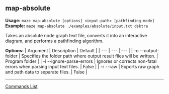 ## map-absolute
**Usage:** `maze map-absolute [options] <input-path> [pathfinding-mode]`
**Example:** `maze map-absolute ./examples/absolute/input.txt dsktra`

Takes an absolute node graph text file, converts it into an interactive diagram, and performs a pathfinding algorithm.

**Options:**
| Argument | Description | Default |
| --- | --- | --- |
| -o --output-folder <path> | Specifies the folder path where output result files will be written. | Program folder |
| -i --ignore-parse-errors | Ignores or corrects non-fatal errors when parsing input text files. | False |
| -r --raw | Exports raw graph and path data to separate files. | False |

---

[Commands List](../command-root.md)